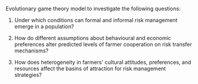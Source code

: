 Evolutionary game theory model to investigate the following questions:

1. Under which conditions can formal and informal risk management emerge in a population?

2. How do different assumptions about behavioural and economic preferences alter predicted levels of farmer cooperation on risk transfer mechanisms?

3. How does heterogeneity in farmers' cultural attitudes, preferences, and resources affect the basins of attraction for risk management strategies?
